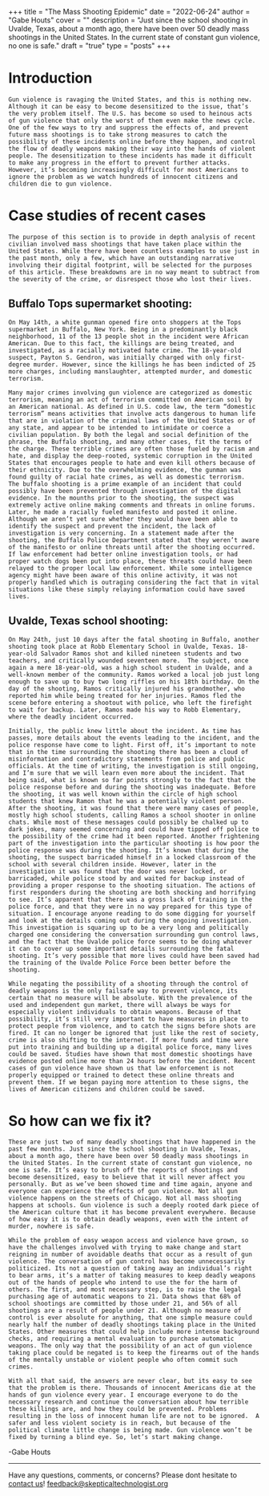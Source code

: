 +++
title = "The Mass Shooting Epidemic"
date = "2022-06-24"
author = "Gabe Houts"
cover = ""
description = "Just since the school shooting in Uvalde, Texas, about a month ago, there have been over 50 deadly mass shootings in the United States. In the current state of constant gun violence, no one is safe."
draft = "true"
type = "posts"
+++

# Introduction

	Gun violence is ravaging the United States, and this is nothing new. Although it can be easy to become desensitized to the issue, that’s the very problem itself. The U.S. has become so used to heinous acts of gun violence that only the worst of them even make the news cycle. One of the few ways to try and suppress the effects of, and prevent future mass shootings is to take strong measures to catch the possibility of these incidents online before they happen, and control the flow of deadly weapons making their way into the hands of violent people. The desensitization to these incidents has made it difficult to make any progress in the effort to prevent further attacks. However, it’s becoming increasingly difficult for most Americans to ignore the problem as we watch hundreds of innocent citizens and children die to gun violence.

# Case studies of recent cases

	The purpose of this section is to provide in depth analysis of recent civilian involved mass shootings that have taken place within the United States. While there have been countless examples to use just in the past month, only a few, which have an outstanding narrative involving their digital footprint, will be selected for the purposes of this article. These breakdowns are in no way meant to subtract from the severity of the crime, or disrespect those who lost their lives.

## Buffalo Tops supermarket shooting:

	On May 14th, a white gunman opened fire onto shoppers at the Tops supermarket in Buffalo, New York. Being in a predominantly black neighborhood, 11 of the 13 people shot in the incident were African American. Due to this fact, the killings are being treated, and investigated, as a racially motivated hate crime. The 18-year-old suspect, Payton S. Gendron, was initially charged with only first-degree murder. However, since the killings he has been indicted of 25 more charges, including manslaughter, attempted murder, and domestic terrorism. 

	Many major crimes involving gun violence are categorized as domestic terrorism, meaning an act of terrorism committed on American soil by an American national. As defined in U.S. code law, the term “domestic terrorism” means activities that involve acts dangerous to human life that are in violation of the criminal laws of the United States or of any state, and appear to be intended to intimidate or coerce a civilian population. By both the legal and social definition of the phrase, the Buffalo shooting, and many other cases, fit the terms of the charge. These terrible crimes are often those fueled by racism and hate, and display the deep-rooted, systemic corruption in the United States that encourages people to hate and even kill others because of their ethnicity. Due to the overwhelming evidence, the gunman was found guilty of racial hate crimes, as well as domestic terrorism.
	The buffalo shooting is a prime example of an incident that could possibly have been prevented through investigation of the digital evidence. In the mounths prior to the shooting, the suspect was extremely active online making comments and threats in online forums. Later, he made a racially fueled manifesto and posted it online. Although we aren’t yet sure whether they would have been able to identify the suspect and prevent the incident, the lack of investigation is very concerning. In a statement made after the shooting, the Buffalo Police Department stated that they weren’t aware of the manifesto or online threats until after the shooting occurred. If law enforcement had better online investigation tools, or had proper watch dogs been put into place, these threats could have been relayed to the proper local law enforcement. While some intelligence agency might have been aware of this online activity, it was not properly handled which is outraging considering the fact that in vital situations like these simply relaying information could have saved lives.

## Uvalde, Texas school shooting:

	On May 24th, just 10 days after the fatal shooting in Buffalo, another shooting took place at Robb Elementary School in Uvalde, Texas. 18-year-old Salvador Ramos shot and killed nineteen students and two teachers, and critically wounded seventeen more.  The subject, once again a mere 18-year-old, was a high school student in Uvalde, and a well-known member of the community. Ramos worked a local job just long enough to save up to buy two long riffles on his 18th birthday. On the day of the shooting, Ramos critically injured his grandmother, who reported him while being treated for her injuries. Ramos fled the scene before entering a shootout with police, who left the firefight to wait for backup. Later, Ramos made his way to Robb Elementary, where the deadly incident occurred. 

	Initially, the public knew little about the incident. As time has passes, more details about the events leading to the incident, and the police response have come to light. First off, it’s important to note that in the time surrounding the shooting there has been a cloud of misinformation and contradictory statements from police and public officials. At the time of writing, the investigation is still ongoing, and I’m sure that we will learn even more about the incident. That being said, what is known so far points strongly to the fact that the police response before and during the shooting was inadequate. Before the shooting, it was well known within the circle of high school students that knew Ramon that he was a potentially violent person. After the shooting, it was found that there were many cases of people, mostly high school students, calling Ramos a school shooter in online chats. While most of these messages could possibly be chalked up to dark jokes, many seemed concerning and could have tipped off police to the possibility of the crime had it been reported. Another frightening part of the investigation into the particular shooting is how poor the police response was during the shooting. It’s known that during the shooting, the suspect barricaded himself in a locked classroom of the school with several children inside. However, later in the investigation it was found that the door was never locked, or barricaded, while police stood by and waited for backup instead of providing a proper response to the shooting situation. The actions of first responders during the shooting are both shocking and horrifying to see. It’s apparent that there was a gross lack of training in the police force, and that they were in no way prepared for this type of situation. I encourage anyone reading to do some digging for yourself and look at the details coming out during the ongoing investigation. This investigation is squaring up to be a very long and politically charged one considering the conversation surrounding gun control laws, and the fact that the Uvalde police force seems to be doing whatever it can to cover up some important details surrounding the fatal shooting. It’s very possible that more lives could have been saved had the training of the Uvalde Police Force been better before the shooting.

    While negating the possibility of a shooting through the control of deadly weapons is the only failsafe way to prevent violence, its certain that no measure will be absolute. With the prevalence of the used and independent gun market, there will always be ways for especially violent individuals to obtain weapons. Because of that possibility, it’s still very important to have measures in place to protect people from violence, and to catch the signs before shots are fired. It can no longer be ignored that just like the rest of society, crime is also shifting to the internet. If more funds and time were put into training and building up a digital police force, many lives could be saved. Studies have shown that most domestic shootings have evidence posted online more than 24 hours before the incident. Recent cases of gun violence have shown us that law enforcement is not properly equipped or trained to detect these online threats and prevent them. If we began paying more attention to these signs, the lives of American citizens and children could be saved.

# So how can we fix it?

	These are just two of many deadly shootings that have happened in the past few months. Just since the school shooting in Uvalde, Texas, about a month ago, there have been over 50 deadly mass shootings in the United States. In the current state of constant gun violence, no one is safe. It’s easy to brush off the reports of shootings and become desensitized, easy to believe that it will never affect you personally. But as we’ve been showed time and time again, anyone and everyone can experience the effects of gun violence. Not all gun violence happens on the streets of Chicago. Not all mass shooting happens at schools. Gun violence is such a deeply rooted dark piece of the American culture that it has become prevalent everywhere. Because of how easy it is to obtain deadly weapons, even with the intent of murder, nowhere is safe. 

	While the problem of easy weapon access and violence have grown, so have the challenges involved with trying to make change and start reigning in number of avoidable deaths that occur as a result of gun violence. The conversation of gun control has become unnecessarily politicized. Its not a question of taking away an individual’s right to bear arms, it’s a matter of taking measures to keep deadly weapons out of the hands of people who intend to use the for the harm of others. The first, and most necessary step, is to raise the legal purchasing age of automatic weapons to 21. Data shows that 68% of school shootings are committed by those under 21, and 56% of all shootings are a result of people under 21. Although no measure of control is ever absolute for anything, that one simple measure could nearly half the number of deadly shootings taking place in the United States. Other measures that could help include more intense background checks, and requiring a mental evaluation to purchase automatic weapons. The only way that the possibility of an act of gun violence taking place could be negated is to keep the firearms out of the hands of the mentally unstable or violent people who often commit such crimes.

	With all that said, the answers are never clear, but its easy to see that the problem is there. Thousands of innocent Americans die at the hands of gun violence every year. I encourage everyone to do the necessary research and continue the conversation about how terrible these killings are, and how they could be prevented. Problems resulting in the loss of innocent human life are not to be ignored.  A safer and less violent society is in reach, but because of the political climate little change is being made. Gun violence won’t be fixed by turning a blind eye. So, let’s start making change.



-Gabe Houts

---

Have any questions, comments, or concerns? Please dont hesitate to [contact us](/contact-us)!
<feedback@skepticaltechnologist.org>